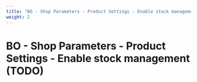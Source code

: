 ```yaml
---
title: "BO - Shop Parameters - Product Settings - Enable stock management (TODO)"
weight: 2
---
```


# BO - Shop Parameters - Product Settings - Enable stock management (TODO)
